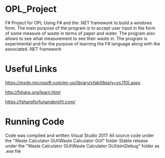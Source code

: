 # OPL_Project
F# Project for OPL Using F# and the .NET framework to build a windows form. 
The main purpose of the program is to accept user input in the form of some measure of waste in terms of paper and water. 
The program also allows to see what measurement to see their waste in. 
The program is experimental and for the purpose of learning the F# language along with the associated .NET framework

# Useful Links
https://msdn.microsoft.com/en-us/library/xfak08ea(v=vs.110).aspx

http://fsharp.org/learn.html

https://fsharpforfunandprofit.com/

# Running Code
Code was compiled and written Visual Studio 2017
All source code under the "Waste Calculator GUI\Waste Calculator GUI" folder
Stable release under the "Waste Calculator GUI\Waste Calculator GUI\bin\Debug" folder as .exe file

